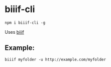 # biiif-cli

    npm i biiif-cli -g

Uses [biiif](https://github.com/edsilv/biiif)

## Example:

    biiif myfolder -u http://example.com/myfolder